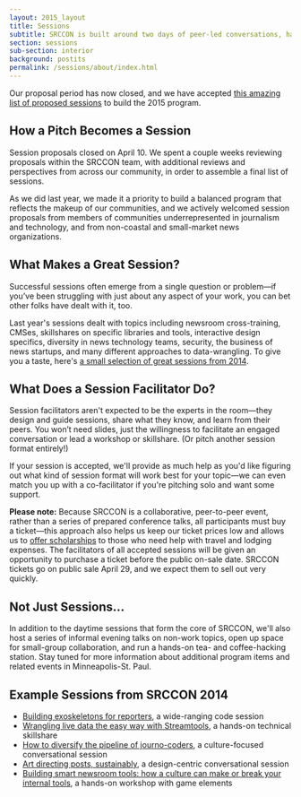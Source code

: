 ```yaml
---
layout: 2015_layout
title: Sessions
subtitle: SRCCON is built around two days of peer-led conversations, hands-on workshops, and skillshares. 
section: sessions
sub-section: interior
background: postits
permalink: /sessions/about/index.html
---
```


Our proposal period has now closed, and we have accepted [this amazing list of proposed sessions](/sessions) to build the 2015 program.

## How a Pitch Becomes a Session
Session proposals closed on April 10. We spent a couple weeks reviewing proposals within the SRCCON team, with additional reviews and perspectives from across our community, in order to assemble a final list of sessions.

As we did last year, we made it a priority to build a balanced program that reflects the makeup of our communities, and we actively welcomed session proposals from members of communities underrepresented in journalism and technology, and from non-coastal and small-market news organizations.

## What Makes a Great Session?
Successful sessions often emerge from a single question or problem—if you’ve been struggling with just about any aspect of your work, you can bet other folks have dealt with it, too.

Last year's sessions dealt with topics including newsroom cross-training, CMSes, skillshares on specific libraries and tools, interactive design specifics, diversity in news technology teams, security, the business of news startups, and many different approaches to data-wrangling. To give you a taste, here's [a small selection of great sessions from 2014](#examples).

## What Does a Session Facilitator Do?
Session facilitators aren't expected to be the experts in the room—they design and guide sessions, share what they know, and learn from their peers. You won’t need slides, just the willingness to facilitate an engaged conversation or lead a workshop or skillshare. (Or pitch another session format entirely!)

If your session is accepted, we'll provide as much help as you'd like figuring out what kind of session format will work best for your topic—we can even match you up with a co-facilitator if you're pitching solo and want some support.

**Please note:** Because SRCCON is a collaborative, peer-to-peer event, rather than a series of prepared conference talks, all participants must buy a ticket—this approach also helps us keep our ticket prices low and allows us to [offer scholarships](/scholarships) to those who need help with travel and lodging expenses. The facilitators of all accepted sessions will be given an opportunity to purchase a ticket before the public on-sale date. SRCCON tickets go on public sale April 29, and we expect them to sell out very quickly.

## Not Just Sessions…
In addition to the daytime sessions that form the core of SRCCON, we'll also host a series of informal evening talks on non-work topics, open up space for small-group collaboration, and run a hands-on tea- and coffee-hacking station. Stay tuned for more information about additional program items and related events in Minneapolis-St. Paul.

<div id="examples"></div>

## Example Sessions from SRCCON 2014

* [Building exoskeletons for reporters](http://2014.srccon.org/schedule/#_session-22), a wide-ranging code session
* [Wrangling live data the easy way with Streamtools](http://2014.srccon.org/schedule/#_session-25), a hands-on technical skillshare
* [How to diversify the pipeline of journo-coders](http://2014.srccon.org/schedule/#_session-26), a culture-focused conversational session
* [Art directing posts, sustainably](http://2014.srccon.org/schedule/#_session-17), a design-centric conversational session
* [Building smart newsroom tools: how a culture can make or break your internal tools](http://2014.srccon.org/schedule/#_session-24), a hands-on workshop with game elements
